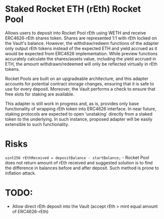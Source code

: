 # Staked Rocket ETH (rEth) Rocket Pool

Allows users to deposit into Rocket Pool rEth using WETH and receive ERC4626-rEth shares token. Shares are represented 1:1 with rEth locked on the Vault's balance. However, the withdraw/redeem functions of the adapter only output rEth tokens instead of the expected ETH and yield accrued as it would be expected from ERC4626 implementation. While preview functions accurately calculate the shares/assets value, including the yield accrued in ETH, the amount withdrawn/redeemed will only be reflected virtually in rEth tokens. 

Rocket Pools are built on an upgradeable architecture, and this adapter accounts for potential contract storage changes, ensuring that it is safe to use for every deposit. Moreover, the Vault performs a check to ensure that free slots for staking are available.

This adapter is still work in progress and, as is, provides only base functionality of wrapping rEth token into ERC4626 interface. In near future, staking protocols are expected to open 'unstaking' directly from a staked token to the underlying. In such instance, proposed adapter will be easily extensible to such functionality.

# Risks

`uint256 rEthReceived = depositBalance - startBalance;` - Rocket Pool does not return amount of rEth received and suggested solution is to find the difference in balances before and after deposit. Such method is prone to inflation attack.

# TODO:

- Allow direct rEth deposit into the Vault (accept rEth > mint equal amount of ERC4626-rEth)